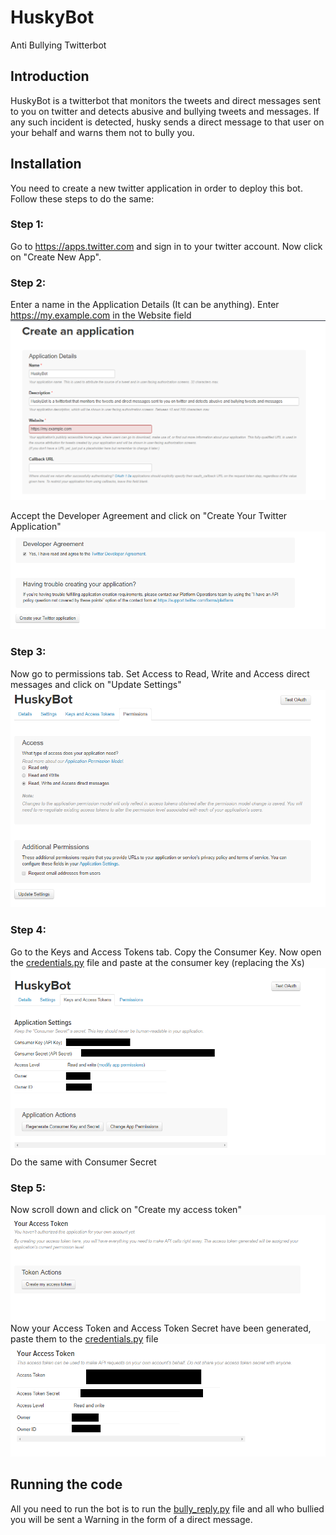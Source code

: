 # HuskyBot
Anti Bullying Twitterbot

## Introduction
HuskyBot is a twitterbot that monitors the tweets and direct messages sent to you on twitter and detects abusive and bullying tweets and messages.
If any such incident is detected, husky sends a direct message to that user on your behalf and warns them not to bully you.

## Installation
You need to create a new twitter application in order to deploy this bot. Follow these steps to do the same:

### Step 1:
Go to https://apps.twitter.com and sign in to your twitter account. Now click on "Create New App".

### Step 2:
Enter a name in the Application Details (It can be anything). Enter https://my.example.com in the Website field
![ScreenShot](/Installation%20Screens/Step1.PNG?raw=true)

Accept the Developer Agreement and click on "Create Your Twitter Application"
![ScreenShot](/Installation%20Screens/Step2.PNG?raw=true)

### Step 3:
Now go to permissions tab. Set Access to Read, Write and Access direct messages and click on "Update Settings"
![ScreenShot](/Installation%20Screens/Step6.PNG?raw=true)

### Step 4:
Go to the Keys and Access Tokens tab. Copy the Consumer Key. Now open the [credentials.py](/credentials.py) file and paste at the consumer key (replacing the Xs)
![ScreenShot](/Installation%20Screens/Step3.PNG?raw=true)
Do the same with Consumer Secret

### Step 5:
Now scroll down and click on "Create my access token"
![ScreenShot](/Installation%20Screens/Step4.PNG?raw=true)
Now your Access Token and Access Token Secret have been generated, paste them to the [credentials.py](/credentials.py) file
![ScreenShot](/Installation%20Screens/Step5.PNG?raw=true)

## Running the code
All you need to run the bot is to run the [bully_reply.py](/bully_reply.py) file and all who bullied you will be sent a Warning in the form of a direct message.
